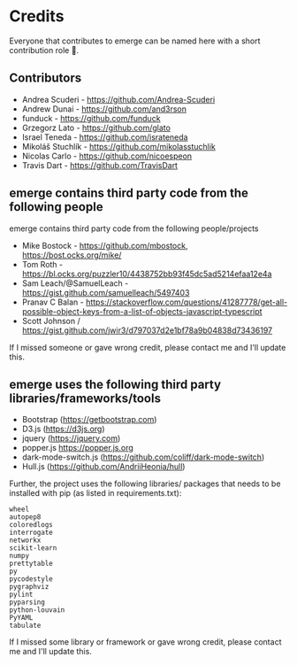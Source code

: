 Credits
=======

Everyone that contributes to emerge can be named here with a short contribution role 🥂.

## Contributors

- Andrea Scuderi - https://github.com/Andrea-Scuderi
- Andrew Dunai - https://github.com/and3rson
- funduck - https://github.com/funduck
- Grzegorz Lato - https://github.com/glato
- Israel Teneda - https://github.com/israteneda
- Mikoláš Stuchlík - https://github.com/mikolasstuchlik
- Nicolas Carlo - https://github.com/nicoespeon
- Travis Dart - https://github.com/TravisDart

## emerge contains third party code from the following people 

emerge contains third party code from the following people/projects

- Mike Bostock - https://github.com/mbostock, https://bost.ocks.org/mike/
- Tom Roth - https://bl.ocks.org/puzzler10/4438752bb93f45dc5ad5214efaa12e4a
- Sam Leach/@SamuelLeach - https://gist.github.com/samuelleach/5497403
- Pranav C Balan - https://stackoverflow.com/questions/41287778/get-all-possible-object-keys-from-a-list-of-objects-javascript-typescript
- Scott Johnson / https://gist.github.com/jwir3/d797037d2e1bf78a9b04838d73436197

If I missed someone or gave wrong credit, please contact me and I'll update this.

## emerge uses the following third party libraries/frameworks/tools

- Bootstrap (https://getbootstrap.com)
- D3.js (https://d3js.org)
- jquery (https://jquery.com)
- popper.js https://popper.js.org
- dark-mode-switch.js (https://github.com/coliff/dark-mode-switch)
- Hull.js (https://github.com/AndriiHeonia/hull)

Further, the project uses the following libraries/ packages that needs to be installed with pip (as listed in requirements.txt):

```
wheel
autopep8
coloredlogs
interrogate
networkx
scikit-learn
numpy
prettytable
py
pycodestyle
pygraphviz
pylint
pyparsing
python-louvain
PyYAML
tabulate
```

If I missed some library or framework or gave wrong credit, please contact me and I'll update this.
